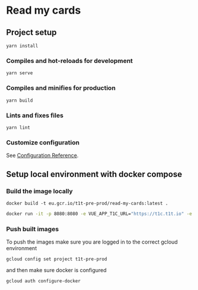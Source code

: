 # Read my cards

## Project setup

```
yarn install
```

### Compiles and hot-reloads for development

```
yarn serve
```

### Compiles and minifies for production

```
yarn build
```

### Lints and fixes files

```
yarn lint
```

### Customize configuration

See [Configuration Reference](https://cli.vuejs.org/config/).

## Setup local environment with docker compose

### Build the image locally

```shell script
docker build -t eu.gcr.io/t1t-pre-prod/read-my-cards:latest .
```

```sh
docker run -it -p 8080:8080 -e VUE_APP_T1C_URL="https://t1c.t1t.io" -e VUE_APP_T1C_PORT="51883" "eu.gcr.io/t1t-pre-prod/read-my-cards:latest"
```

### Push built images
To push the images make sure you are logged in to the correct gcloud environment
```shell script
gcloud config set project t1t-pre-prod
```

and then make sure docker is configured
```shell script
gcloud auth configure-docker   
```
